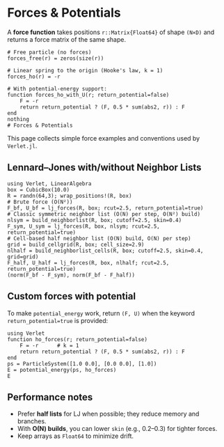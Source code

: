 # Forces & Potentials

A **force function** takes positions `r::Matrix{Float64}` of shape `(N×D)` and returns a force matrix of the same shape.

```@example forces
# Free particle (no forces)
forces_free(r) = zeros(size(r))

# Linear spring to the origin (Hooke's law, k = 1)
forces_ho(r) = -r

# With potential-energy support:
function forces_ho_with_U(r; return_potential=false)
    F = -r
    return return_potential ? (F, 0.5 * sum(abs2, r)) : F
end
nothing
# Forces & Potentials
```
This page collects simple force examples and conventions used by `Verlet.jl`.

## Lennard–Jones with/without Neighbor Lists

```@example forces
using Verlet, LinearAlgebra
box = CubicBox(10.0)
R = randn(64,3); wrap_positions!(R, box) 
# Brute force (O(N²))
F_bf, U_bf = lj_forces(R, box; rcut=2.5, return_potential=true) 
# Classic symmetric neighbor list (O(N) per step, O(N²) build)
nlsym = build_neighborlist(R, box; cutoff=2.5, skin=0.4)
F_sym, U_sym = lj_forces(R, box, nlsym; rcut=2.5, return_potential=true) 
# Cell-based half neighbor list (O(N) build, O(N) per step)
grid = build_cellgrid(R, box; cell_size=2.9)
nlhalf = build_neighborlist_cells(R, box; cutoff=2.5, skin=0.4, grid=grid)
F_half, U_half = lj_forces(R, box, nlhalf; rcut=2.5, return_potential=true) 
(norm(F_bf - F_sym), norm(F_bf - F_half))
```

## Custom forces with potential

To make `potential_energy` work, return `(F, U)` when the keyword
`return_potential=true` is provided:

```@example forces2
using Verlet
function ho_forces(r; return_potential=false)
    F = -r      # k = 1
    return return_potential ? (F, 0.5 * sum(abs2, r)) : F
end
ps = ParticleSystem([1.0 0.0], [0.0 0.0], [1.0])
E = potential_energy(ps, ho_forces)
E
```

## Performance notes

- Prefer **half lists** for LJ when possible; they reduce memory and branches.
- With **O(N) builds**, you can lower `skin` (e.g., 0.2–0.3) for tighter forces.
- Keep arrays as `Float64` to minimize drift.